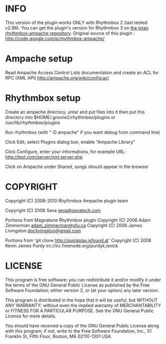 # INFO

This version of the plugin works ONLY with Rhythmbox 2 (last tested: v2.96). You can get the plugin's version for Rhythmbox 3 on [the lotan rhythmbox-ampache repository](https://github.com/lotan/rhythmbox-ampache).
Original source of this plugin : http://code.google.com/p/rhythmbox-ampache/

# Ampache setup

Read Ampache Access Control Lists documentation and create an ACL for RPC (XML API)
	http://ampache.org/wiki/config:acl

# Rhythmbox setup

Create an ampache directory, untar and put files into it then put this directory into 
$HOME/.gnome2/rhythmbox/plugins or /usr/lib/rhythmbox/plugins

Run rhythmbox (with "-D ampache" if you want debug from command line)

Click Edit, select Plugins dialog box, enable "Ampache Library"

Click Configure, enter your informations, for example URL:
	http://test.com/server/xml.server.php

Click on Ampache under Shared, songs should appear in the browser


# COPYRIGHT

Copyright (C) 2008-2010 Rhythmbox Ampache plugin team

Copyright (C) 2008 Seva <seva@sevatech.com>

Portions from Magnatune Rhythmbox plugin
Copyright (C) 2006 Adam Zimmerman <adam_zimmerman@sfu.ca>
Copyright (C) 2006 James Livingston <doclivingston@gmail.com>

Portions from 'git clone http://quickplay.isfound.at'
Copyright (C) 2008 Kevin James Purdy irc://irc.freenode.org/purdyk,isnick


# LICENSE

This program is free software; you can redistribute it and/or modify
it under the terms of the GNU General Public License as published by
the Free Software Foundation; either version 2, or (at your option)
any later version.

This program is distributed in the hope that it will be useful,
but WITHOUT ANY WARRANTY; without even the implied warranty of
MERCHANTABILITY or FITNESS FOR A PARTICULAR PURPOSE.  See the
GNU General Public License for more details.

You should have received a copy of the GNU General Public License
along with this program; if not, write to the Free Software
Foundation, Inc., 51 Franklin St, Fifth Floor, Boston, MA 02110-1301  USA.
